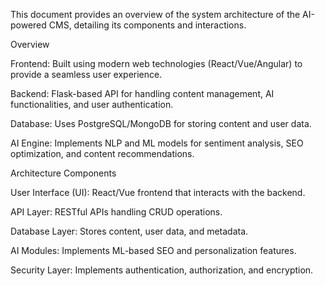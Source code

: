 This document provides an overview of the system architecture of the AI-powered CMS, detailing its components and interactions.

Overview

Frontend: Built using modern web technologies (React/Vue/Angular) to provide a seamless user experience.

Backend: Flask-based API for handling content management, AI functionalities, and user authentication.

Database: Uses PostgreSQL/MongoDB for storing content and user data.

AI Engine: Implements NLP and ML models for sentiment analysis, SEO optimization, and content recommendations.

Architecture Components

User Interface (UI): React/Vue frontend that interacts with the backend.

API Layer: RESTful APIs handling CRUD operations.

Database Layer: Stores content, user data, and metadata.

AI Modules: Implements ML-based SEO and personalization features.

Security Layer: Implements authentication, authorization, and encryption.

